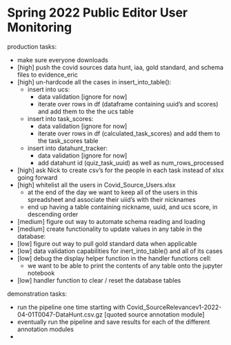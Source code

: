 # Spring 2022 Public Editor User Monitoring

production tasks:
- make sure everyone downloads 
- [high] push the covid sources data hunt, iaa, gold standard, and schema files to evidence_eric
- [high] un-hardcode all the cases in insert_into_table():
    - insert into ucs: 
        - data validation [ignore for now]
        - iterate over rows in df (dataframe containing uuid’s and scores) and add them to the the ucs table
    - insert into task_scores:
        - data validation [ignore for now]
        - iterate over rows in df (calculated_task_scores) and add them to the task_scores table
    - insert into datahunt_tracker:
        - data validation [ignore for now]
        - add datahunt id (quiz_task_uuid) as well as num_rows_processed
- [high] ask Nick to create csv’s for the people in each task instead of xlsx going forward
- [high] whitelist all the users in Covid_Source_Users.xlsx
    - at the end of the day we want to keep all of the users in this spreadsheet and associate their uiid’s with their nicknames
    - end up having a table containing nickname, uuid, and ucs score, in descending order
- [medium] figure out way to automate schema reading and loading
- [medium] create functionality to update values in any table in the database:
- [low] figure out way to pull gold standard data when applicable
- [low] data validation capabilities for inert_into_table() and all of its cases
- [low] debug the display helper function in the handler functions cell:
    - we want to be able to print the contents of any table onto the jupyter notebook
- [low] handler function to clear / reset the database tables

demonstration tasks:
- run the pipeline one time starting with Covid_SourceRelevancev1-2022-04-01T0047-DataHunt.csv.gz [quoted source annotation module]
- eventually run the pipeline and save results for each of the different annotation modules
- 
